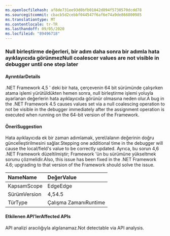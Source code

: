 ```yaml
---
ms.openlocfilehash: af8de731ee93d0bfb01042d894f5730570dcdd78
ms.sourcegitcommit: cbacb5d2cebbf044547f6af6e74a9de866800985
ms.translationtype: MT
ms.contentlocale: tr-TR
ms.lasthandoff: 09/05/2020
ms.locfileid: "89496718"
---
```

### <a name="null-coalescer-values-are-not-visible-in-debugger-until-one-step-later"></a><span data-ttu-id="71b16-101">Null birleştirme değerleri, bir adım daha sonra bir adımla hata ayıklayıcıda görünmez</span><span class="sxs-lookup"><span data-stu-id="71b16-101">Null coalescer values are not visible in debugger until one step later</span></span>

#### <a name="details"></a><span data-ttu-id="71b16-102">Ayrıntılar</span><span class="sxs-lookup"><span data-stu-id="71b16-102">Details</span></span>

<span data-ttu-id="71b16-103">.NET Framework 4,5 ' deki bir hata, çerçevenin 64 bit sürümünde çalışırken atama işlemi yürütüldükten hemen sonra, null birleştirme işlemi yoluyla ayarlanan değerlerin hata ayıklayıcıda görünür olmasına neden olur.</span><span class="sxs-lookup"><span data-stu-id="71b16-103">A bug in the .NET Framework 4.5 causes values set via a null coalescing operation to not be visible in the debugger immediately after the assignment operation is executed when running on the 64-bit version of the Framework.</span></span>

#### <a name="suggestion"></a><span data-ttu-id="71b16-104">Öneri</span><span class="sxs-lookup"><span data-stu-id="71b16-104">Suggestion</span></span>

<span data-ttu-id="71b16-105">Hata ayıklayıcıda ek bir zaman adımlamak, yerel/alanın değerinin doğru güncelleştirilmesini sağlar.</span><span class="sxs-lookup"><span data-stu-id="71b16-105">Stepping one additional time in the debugger will cause the local/field's value to be correctly updated.</span></span> <span data-ttu-id="71b16-106">Ayrıca, bu sorun 4,6 .NET Framework düzeltilmiştir; Framework 'ün bu sürümüne yükseltmek sorunu çözmelidir.</span><span class="sxs-lookup"><span data-stu-id="71b16-106">Also, this issue has been fixed in the .NET Framework 4.6; upgrading to that version of the Framework should solve the issue.</span></span>

| <span data-ttu-id="71b16-107">Name</span><span class="sxs-lookup"><span data-stu-id="71b16-107">Name</span></span>    | <span data-ttu-id="71b16-108">Değer</span><span class="sxs-lookup"><span data-stu-id="71b16-108">Value</span></span>       |
|:--------|:------------|
| <span data-ttu-id="71b16-109">Kapsam</span><span class="sxs-lookup"><span data-stu-id="71b16-109">Scope</span></span>   |<span data-ttu-id="71b16-110">Edge</span><span class="sxs-lookup"><span data-stu-id="71b16-110">Edge</span></span>|
|<span data-ttu-id="71b16-111">Sürüm</span><span class="sxs-lookup"><span data-stu-id="71b16-111">Version</span></span>|<span data-ttu-id="71b16-112">4,5</span><span class="sxs-lookup"><span data-stu-id="71b16-112">4.5</span></span>|
|<span data-ttu-id="71b16-113">Tür</span><span class="sxs-lookup"><span data-stu-id="71b16-113">Type</span></span>|<span data-ttu-id="71b16-114">Çalışma Zamanı</span><span class="sxs-lookup"><span data-stu-id="71b16-114">Runtime</span></span>|

#### <a name="affected-apis"></a><span data-ttu-id="71b16-115">Etkilenen API’ler</span><span class="sxs-lookup"><span data-stu-id="71b16-115">Affected APIs</span></span>

<span data-ttu-id="71b16-116">API analizi aracılığıyla algılanamaz.</span><span class="sxs-lookup"><span data-stu-id="71b16-116">Not detectable via API analysis.</span></span>

<!--

#### Affected APIs

Not detectable via API analysis.

-->
